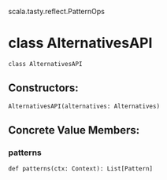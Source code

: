 scala.tasty.reflect.PatternOps
# class AlternativesAPI

<pre><code class="language-scala" >class AlternativesAPI</pre></code>
## Constructors:
<pre><code class="language-scala" >AlternativesAPI(alternatives: Alternatives)</pre></code>

## Concrete Value Members:
### patterns
<pre><code class="language-scala" >def patterns(ctx: Context): List[Pattern]</pre></code>

